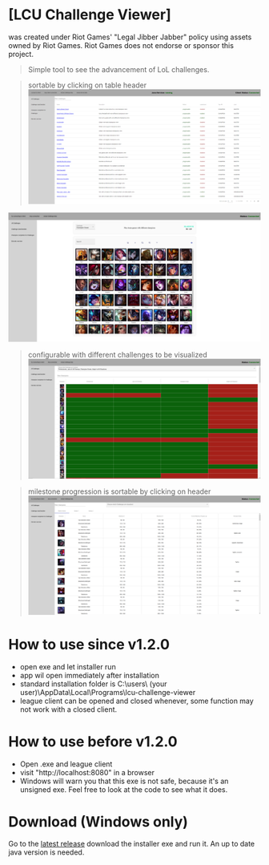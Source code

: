 # [LCU Challenge Viewer]
was created under Riot Games' "Legal Jibber Jabber" policy using assets owned by Riot Games.  Riot Games does not endorse or sponsor this project.


> Simple tool to see the advancement of LoL challenges.

> sortable by clicking on table header
![challenge-view.PNG](all-challenges-overview.png)

![challenge-view.PNG](challenge-view.png)

> configurable with different challenges to be visualized
![champion-view.PNG](champion-view.png)

> milestone progression is sortable by clicking on header
![eternals-view.PNG](eternals-view.png)

# How to use since v1.2.0
* open exe and let installer run
* app wil open immediately after installation
* standard installation folder is C:\users\ (your user)\AppData\Local\Programs\lcu-challenge-viewer
* league client can be opened and closed whenever, some function may not work with a closed client.


# How to use before v1.2.0
* Open .exe and league client
* visit "http://localhost:8080" in a browser
* Windows will warn you that this exe is not safe, because it's an unsigned exe. Feel free to look at the code to see what it does.


# Download (Windows only)

Go to the [latest release](https://github.com/Feedmon/LCU-Challenge-Viewer/releases/latest) download the installer exe and run it.
An up to date java version is needed.
